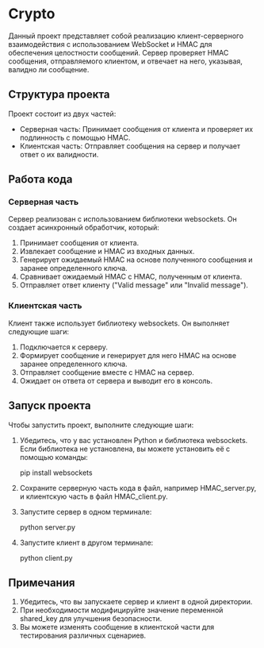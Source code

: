 # Crypto

Данный проект представляет собой реализацию клиент-серверного взаимодействия с использованием WebSocket и HMAC для обеспечения целостности сообщений. Сервер проверяет HMAC сообщения, отправляемого клиентом, и отвечает на него, указывая, валидно ли сообщение.

## Структура проекта

Проект состоит из двух частей:
- Серверная часть: Принимает сообщения от клиента и проверяет их подлинность с помощью HMAC.
- Клиентская часть: Отправляет сообщения на сервер и получает ответ о их валидности.

## Работа кода

### Серверная часть

Сервер реализован с использованием библиотеки websockets. Он создает асинхронный обработчик, который:
1. Принимает сообщения от клиента.
2. Извлекает сообщение и HMAC из входных данных.
3. Генерирует ожидаемый HMAC на основе полученного сообщения и заранее определенного ключа.
4. Сравнивает ожидаемый HMAC с HMAC, полученным от клиента.
5. Отправляет ответ клиенту ("Valid message" или "Invalid message").

### Клиентская часть

Клиент также использует библиотеку websockets. Он выполняет следующие шаги:
1. Подключается к серверу.
2. Формирует сообщение и генерирует для него HMAC на основе заранее определенного ключа.
3. Отправляет сообщение вместе с HMAC на сервер.
4. Ожидает он ответа от сервера и выводит его в консоль.

## Запуск проекта

Чтобы запустить проект, выполните следующие шаги:

1. Убедитесь, что у вас установлен Python и библиотека websockets. Если библиотека не установлена, вы можете установить её с помощью команды:
   
   pip install websockets
   

2. Сохраните серверную часть кода в файл, например HMAC_server.py, и клиентскую часть в файл HMAC_client.py.

3. Запустите сервер в одном терминале:
   
   python server.py
   

4. Запустите клиент в другом терминале:
   
   python client.py
   

## Примечания

1. Убедитесь, что вы запускаете сервер и клиент в одной директории.
2. При необходимости модифицируйте значение переменной shared_key для улучшения безопасности.
3. Вы можете изменять сообщение в клиентской части для тестирования различных сценариев.
